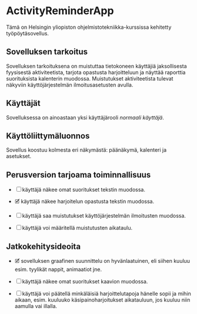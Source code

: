 # ActivityReminderApp

Tämä on Helsingin yliopiston ohjelmistotekniikka-kurssissa kehitetty työpöytäsovellus.

## Sovelluksen tarkoitus

Sovelluksen tarkoituksena on muistuttaa tietokoneen käyttäjiä jaksollisesta fyysisestä aktiviteetista, tarjota opastusta harjoitteluun ja näyttää raporttia suorituksista kalenterin muodossa. Muistutukset aktiviteetista tulevat näkyviin käyttöjärjestelmän ilmoitusasetusten avulla.

## Käyttäjät

Sovelluksessa on ainoastaan yksi käyttäjärooli *normaali käyttäjä*.

## Käyttöliittymäluonnos

Sovellus koostuu kolmesta eri näkymästä: päänäkymä, kalenteri ja asetukset.

## Perusversion tarjoama toiminnallisuus

- ☐ käyttäjä näkee omat suoritukset tekstin muodossa. 

- 🗹 käyttäjä näkee harjoitelun opastusta tekstin muodossa.  

- ☐ käyttäjä saa muistutukset käyttöjärjestelmän ilmoitusten muodossa.

- ☐ käyttäjä voi määritellä muistutusten aikataulu.


## Jatkokehitysideoita

- 🗹 sovelluksen graafinen suunnittelu on hyvänlaatuinen, eli siihen kuuluu esim. tyylikät nappit, animaatiot jne.

- ☐ käyttäjä näkee omat suoritukset kaavion muodossa.

- ☐ käyttäjä voi päätellä minkäläisiä harjoittelutapoja hänelle sopii ja mihin aikaan, esim. kuuluuko käsipainoharjoitukset aikatauluun, jos kuuluu niin aamulla vai illalla. 
